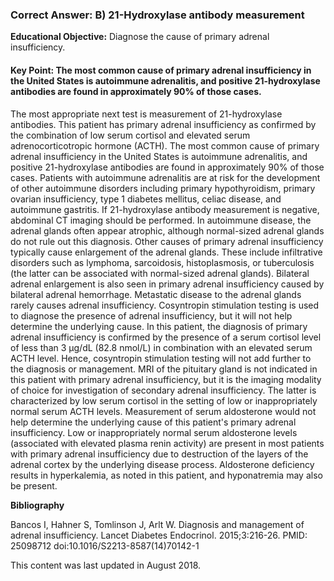 
### Correct Answer: B) 21-Hydroxylase antibody measurement 

**Educational Objective:** Diagnose the cause of primary adrenal insufficiency.

#### **Key Point:** The most common cause of primary adrenal insufficiency in the United States is autoimmune adrenalitis, and positive 21-hydroxylase antibodies are found in approximately 90% of those cases.

The most appropriate next test is measurement of 21-hydroxylase antibodies. This patient has primary adrenal insufficiency as confirmed by the combination of low serum cortisol and elevated serum adrenocorticotropic hormone (ACTH). The most common cause of primary adrenal insufficiency in the United States is autoimmune adrenalitis, and positive 21-hydroxylase antibodies are found in approximately 90% of those cases.
Patients with autoimmune adrenalitis are at risk for the development of other autoimmune disorders including primary hypothyroidism, primary ovarian insufficiency, type 1 diabetes mellitus, celiac disease, and autoimmune gastritis. If 21-hydroxylase antibody measurement is negative, abdominal CT imaging should be performed. In autoimmune disease, the adrenal glands often appear atrophic, although normal-sized adrenal glands do not rule out this diagnosis. Other causes of primary adrenal insufficiency typically cause enlargement of the adrenal glands. These include infiltrative disorders such as lymphoma, sarcoidosis, histoplasmosis, or tuberculosis (the latter can be associated with normal-sized adrenal glands). Bilateral adrenal enlargement is also seen in primary adrenal insufficiency caused by bilateral adrenal hemorrhage. Metastatic disease to the adrenal glands rarely causes adrenal insufficiency.
Cosyntropin stimulation testing is used to diagnose the presence of adrenal insufficiency, but it will not help determine the underlying cause. In this patient, the diagnosis of primary adrenal insufficiency is confirmed by the presence of a serum cortisol level of less than 3 µg/dL (82.8 nmol/L) in combination with an elevated serum ACTH level. Hence, cosyntropin stimulation testing will not add further to the diagnosis or management.
MRI of the pituitary gland is not indicated in this patient with primary adrenal insufficiency, but it is the imaging modality of choice for investigation of secondary adrenal insufficiency. The latter is characterized by low serum cortisol in the setting of low or inappropriately normal serum ACTH levels.
Measurement of serum aldosterone would not help determine the underlying cause of this patient's primary adrenal insufficiency. Low or inappropriately normal serum aldosterone levels (associated with elevated plasma renin activity) are present in most patients with primary adrenal insufficiency due to destruction of the layers of the adrenal cortex by the underlying disease process. Aldosterone deficiency results in hyperkalemia, as noted in this patient, and hyponatremia may also be present.

**Bibliography**

Bancos I, Hahner S, Tomlinson J, Arlt W. Diagnosis and management of adrenal insufficiency. Lancet Diabetes Endocrinol. 2015;3:216-26. PMID: 25098712 doi:10.1016/S2213-8587(14)70142-1

This content was last updated in August 2018.